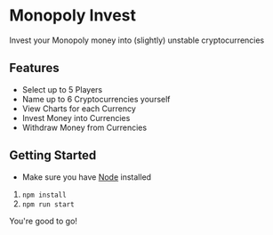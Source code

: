 # Monopoly Invest

Invest your Monopoly money into (slightly) unstable cryptocurrencies

## Features

- Select up to 5 Players
- Name up to 6 Cryptocurrencies yourself
- View Charts for each Currency
- Invest Money into Currencies
- Withdraw Money from Currencies

## Getting Started

- Make sure you have [Node](https://nodejs.org/) installed

1. `npm install`
2. `npm run start`

You're good to go!
